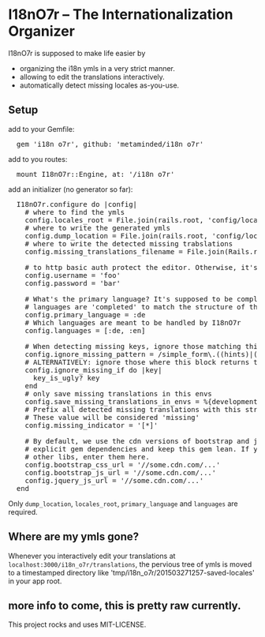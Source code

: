 # I18nO7r – The Internationalization Organizer

I18nO7r is supposed to make life easier by

* organizing the i18n ymls in a very strict manner.
* allowing to edit the translations interactively.
* automatically detect missing locales as-you-use.

## Setup

add to your Gemfile:

<pre>
  gem 'i18n_o7r', github: 'metaminded/i18n_o7r'
</pre>

add to you routes:

<pre>
  mount I18nO7r::Engine, at: '/i18n_o7r'
</pre>

add an initializer (no generator so far):

<pre>
  I18nO7r.configure do |config|
    # where to find the ymls
    config.locales_root = File.join(rails.root, 'config/locales/whatever')
    # where to write the generated ymls
    config.dump_location = File.join(rails.root, 'config/locales/whatever')
    # where to write the detected missing trabslations
    config.missing_translations_filename = File.join(Rails.root, 'config/locales/missing_translations.yml')

    # to http basic auth protect the editor. Otherwise, it's not available in production
    config.username = 'foo'
    config.password = 'bar'

    # What's the primary language? It's supposed to be complete, all other
    # languages are 'completed' to match the structure of this language
    config.primary_language = :de
    # Which languages are meant to be handled by I18nO7r
    config.languages = [:de, :en]

    # When detecting missing keys, ignore those matching this regexp
    config.ignore_missing_pattern = /simple_form\.((hints)|(placeholders)|(labels))/
    # ALTERNATIVELY: ignore those where this block returns true:
    config.ignore_missing_if do |key|
      key_is_ugly? key
    end
    # only save missing translations in this envs
    config.save_missing_translations_in_envs = %{development}
    # Prefix all detected missing translations with this string.
    # These value will be considered 'missing'
    config.missing_indicator = '[*]'

    # By default, we use the cdn versions of bootstrap and jquery to not have
    # explicit gem dependencies and keep this gem lean. If you prefer to use
    # other libs, enter them here.
    config.bootstrap_css_url = '//some.cdn.com/...'
    config.bootstrap_js_url = '//some.cdn.com/...'
    config.jquery_js_url = '//some.cdn.com/...'
  end
</pre>

Only `dump_location`, `locales_root`, `primary_language` and `languages` are required.

## Where are my ymls gone?

Whenever you interactively edit your translations at `localhost:3000/i18n_o7r/translations`, the pervious tree of ymls is moved to a timestamped directory like 'tmp/i18n_o7r/201503271257-saved-locales' in your app root.

## more info to come, this is pretty raw currently.

This project rocks and uses MIT-LICENSE.
